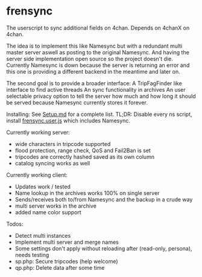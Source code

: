 # frensync
The userscript to sync additional fields on 4chan.
Depends on 4chanX on 4chan.

The idea is to implement this like Namesync but with a redundant multi master server aswell as posting to the original Namesync.
And having the server side implementation open source so the project doesn't die.
Currently Namesync is down because the server is returning an error and this one is providing a different backend in the meantime and later on.

The second goal is to provide a broader interface:
A TripFagFinder like interface to find active threads
An sync functionality in archives
An user selectable privacy option to tell the server how much and how long it should be served because Namesync currently stores it forever.

Installing:
See [Setup.md](https://github.com/OPROSVOs/frensync/blob/main/SETUP.md) for a complete list.
TL;DR: Disable every ns script, install [frensync.user.js](https://github.com/OPROSVOs/frensync/raw/main/frensync.user.js) which includes Namesync.


Currently working server:
* wide characters in tripcode supported
* flood protection, range check, QoS and Fail2Ban is set
* tripcodes are correctly hashed saved as its own column
* catalog syncing works as well

Currently working client:
* Updates work / tested
* Name lookup in the archives works 100% on single server
* Sends/receives both to/from Namesync and the backup in a crude way
* multi server works in the archive
* added name color support

Todos:
* Detect multi instances 
* Implement multi server and merge names
* Some settings don't apply without reloading after (read-only, persona), needs testing
* sp.php: Secure tripcodes (help welcome)
* qp.php: Delete data after some time



